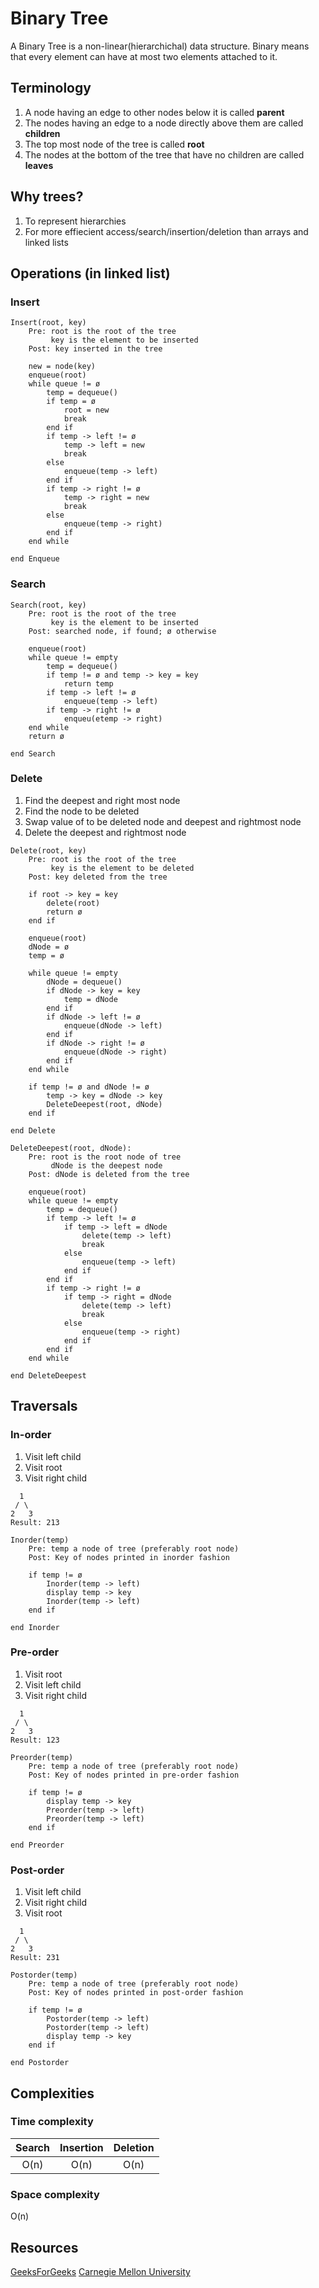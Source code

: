 # Binary Tree

A Binary Tree is a non-linear(hierarchichal) data structure. Binary means that every element can have at most two elements attached to it. 

## Terminology

1. A node having an edge to other nodes below it is called **parent**
2. The nodes having an edge to a node directly above them are called **children**
3. The top most node of the tree is called **root**
4. The nodes at the bottom of the tree that have no children are called **leaves**

## Why trees?
1. To represent hierarchies
2. For more effiecient access/search/insertion/deletion than arrays and linked lists

## Operations (in linked list)

### Insert
```
Insert(root, key)
	Pre: root is the root of the tree
	     key is the element to be inserted
	Post: key inserted in the tree

	new = node(key)
	enqueue(root)
	while queue != ø
		temp = dequeue()
		if temp = ø
			root = new
			break
		end if
		if temp -> left != ø
			temp -> left = new
			break
		else
			enqueue(temp -> left)
		end if
		if temp -> right != ø
			temp -> right = new
			break
		else
			enqueue(temp -> right)
		end if
	end while
	
end Enqueue
```

### Search
```
Search(root, key)
	Pre: root is the root of the tree
	     key is the element to be inserted
	Post: searched node, if found; ø otherwise

	enqueue(root)
	while queue != empty
		temp = dequeue()
		if temp != ø and temp -> key = key
			return temp
		if temp -> left != ø
			enqueue(temp -> left)
		if temp -> right != ø
			enqueu(etemp -> right)
	end while
	return ø
	
end Search
```

### Delete

1. Find the deepest and right most node
2. Find the node to be deleted
3. Swap value of to be deleted node and deepest and rightmost node
4. Delete the deepest and rightmost node

```
Delete(root, key)
	Pre: root is the root of the tree
	     key is the element to be deleted
	Post: key deleted from the tree
	
	if root -> key = key
		delete(root)
		return ø
	end if
	
	enqueue(root)
	dNode = ø
	temp = ø
	
	while queue != empty
		dNode = dequeue()
		if dNode -> key = key
			temp = dNode
		end if
		if dNode -> left != ø
			enqueue(dNode -> left)
		end if
		if dNode -> right != ø
			enqueue(dNode -> right)
		end if
	end while
	
	if temp != ø and dNode != ø
		temp -> key = dNode -> key
		DeleteDeepest(root, dNode)
	end if
	
end Delete
```
```
DeleteDeepest(root, dNode):
	Pre: root is the root node of tree
		 dNode is the deepest node
	Post: dNode is deleted from the tree

	enqueue(root)
	while queue != empty
		temp = dequeue()
		if temp -> left != ø
			if temp -> left = dNode
				delete(temp -> left)
				break
			else
				enqueue(temp -> left)
			end if
		end if
		if temp -> right != ø
			if temp -> right = dNode
				delete(temp -> left)
				break
			else
				enqueue(temp -> right)
			end if
		end if
	end while
	
end DeleteDeepest
```

## Traversals

### In-order

1. Visit left child
2. Visit root
3. Visit right child

```
  1
 / \
2   3
Result: 213
```

```
Inorder(temp)
	Pre: temp a node of tree (preferably root node)
	Post: Key of nodes printed in inorder fashion
	
	if temp != ø
		Inorder(temp -> left)
		display temp -> key
		Inorder(temp -> left)
	end if
	
end Inorder
```

### Pre-order

1. Visit root
2. Visit left child
3. Visit right child

```
  1
 / \
2   3
Result: 123
```

```
Preorder(temp)
	Pre: temp a node of tree (preferably root node)
	Post: Key of nodes printed in pre-order fashion
	
	if temp != ø
		display temp -> key
		Preorder(temp -> left)
		Preorder(temp -> left)
	end if
	
end Preorder
```
### Post-order

1. Visit left child
2. Visit right child
3. Visit root

```
  1
 / \
2   3
Result: 231
```

```
Postorder(temp)
	Pre: temp a node of tree (preferably root node)
	Post: Key of nodes printed in post-order fashion
	
	if temp != ø
		Postorder(temp -> left)
		Postorder(temp -> left)
		display temp -> key
	end if
	
end Postorder
```


## Complexities

### Time complexity

| Search     | Insertion | Deletion  |
| :--------: |:--------: |:--------: |
| O(n)       | O(n)      | O(n)      |

### Space complexity
O(n)

## Resources
[GeeksForGeeks](https://www.geeksforgeeks.org)
[Carnegie Mellon University](http://cs.cmu.edu)